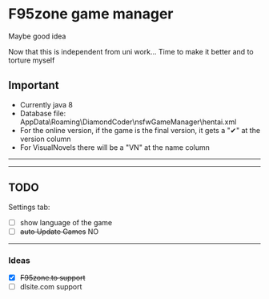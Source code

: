 # F95zone game manager

Maybe good idea

Now that this is independent from uni work... Time to make it better
and to torture myself

## Important

- Currently java 8
- Database file: AppData\Roaming\DiamondCoder\nsfwGameManager\hentai.xml
- For the online version, if the game is the final version, it gets a "✔" at the version column
- For VisualNovels there will be a "VN" at the name column

---
---

## TODO

Settings tab:

- [ ] show language of the game
- [ ] ~~auto Update Games~~ NO

---

### Ideas

- [x] ~~F95zone.to support~~
- [ ] dlsite.com support
